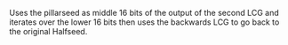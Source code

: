 Uses the pillarseed as middle 16 bits of the output of the second LCG and iterates over the lower 16 bits then uses the backwards LCG to go back to the original Halfseed.

